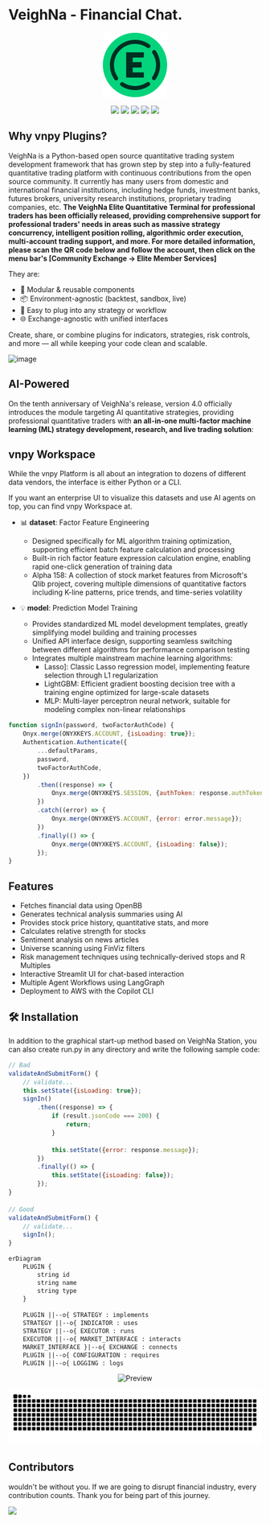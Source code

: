# VeighNa - Financial Chat.

<p align="center">
  <img src ="https://raw.githubusercontent.com/Expensify/App/main/web/favicon.png"/>
</p>

<p align="center">
    <img src ="https://img.shields.io/badge/version-4.0.0-blueviolet.svg"/>
    <img src ="https://img.shields.io/badge/platform-windows|linux|macos-yellow.svg"/>
    <img src ="https://img.shields.io/badge/python-3.10|3.11|3.12|3.13-blue.svg" />
    <img src ="https://img.shields.io/github/actions/workflow/status/vnpy/vnpy/pythonapp.yml?branch=master"/>
    <img src ="https://img.shields.io/github/license/vnpy/vnpy.svg?color=orange"/>
</p>


## Why vnpy Plugins?
VeighNa is a Python-based open source quantitative trading system development framework that has grown step by step into a fully-featured quantitative trading platform with continuous contributions from the open source community. It currently has many users from domestic and international financial institutions, including hedge funds, investment banks, futures brokers, university research institutions, proprietary trading companies, etc. **The VeighNa Elite Quantitative Terminal for professional traders has been officially released, providing comprehensive support for professional traders' needs in areas such as massive strategy concurrency, intelligent position rolling, algorithmic order execution, multi-account trading support, and more. For more detailed information, please scan the QR code below and follow the account, then click on the menu bar's [Community Exchange -> Elite Member Services]**

They are:
- 🔌 Modular & reusable components
- 📦 Environment-agnostic (backtest, sandbox, live)
- 🧩 Easy to plug into any strategy or workflow
- 🌐 Exchange-agnostic with unified interfaces

Create, share, or combine plugins for indicators, strategies, risk controls, and more — all while keeping your code clean and scalable.

![image](https://github.com/user-attachments/assets/5fa1e57e-d6ff-47bb-9792-6832612e7d83)

## AI-Powered

On the tenth anniversary of VeighNa's release, version 4.0 officially introduces the module targeting AI quantitative strategies, providing professional quantitative traders with **an all-in-one multi-factor machine learning (ML) strategy development, research, and live trading solution**:

## vnpy Workspace

While the vnpy Platform is all about an integration to dozens of different data vendors, the interface is either Python or a CLI.

If you want an enterprise UI to visualize this datasets and use AI agents on top, you can find vnpy Workspace at.

* :bar_chart: **dataset**: Factor Feature Engineering

    * Designed specifically for ML algorithm training optimization, supporting efficient batch feature calculation and processing
    * Built-in rich factor feature expression calculation engine, enabling rapid one-click generation of training data
    * Alpha 158: A collection of stock market features from Microsoft's Qlib project, covering multiple dimensions of quantitative factors including K-line patterns, price trends, and time-series volatility

* :bulb: **model**: Prediction Model Training

    * Provides standardized ML model development templates, greatly simplifying model building and training processes
    * Unified API interface design, supporting seamless switching between different algorithms for performance comparison testing
    * Integrates multiple mainstream machine learning algorithms:
        * Lasso]: Classic Lasso regression model, implementing feature selection through L1 regularization
        * LightGBM: Efficient gradient boosting decision tree with a training engine optimized for large-scale datasets
        * MLP: Multi-layer perceptron neural network, suitable for modeling complex non-linear relationships



```js
function signIn(password, twoFactorAuthCode) {
    Onyx.merge(ONYXKEYS.ACCOUNT, {isLoading: true});
    Authentication.Authenticate({
        ...defaultParams,
        password,
        twoFactorAuthCode,
    })
        .then((response) => {
            Onyx.merge(ONYXKEYS.SESSION, {authToken: response.authToken});
        })
        .catch((error) => {
            Onyx.merge(ONYXKEYS.ACCOUNT, {error: error.message});
        })
        .finally(() => {
            Onyx.merge(ONYXKEYS.ACCOUNT, {isLoading: false});
        });
}
```

## Features

- Fetches financial data using OpenBB
- Generates technical analysis summaries using AI
- Provides stock price history, quantitative stats, and more
- Calculates relative strength for stocks
- Sentiment analysis on news articles
- Universe scanning using FinViz filters
- Risk management techniques using technically-derived stops and R Multiples
- Interactive Streamlit UI for chat-based interaction
- Multiple Agent Workflows using LangGraph
- Deployment to AWS with the Copilot CLI

## 🛠️ Installation

In addition to the graphical start-up method based on VeighNa Station, you can also create run.py in any directory and write the following sample code:

```javascript
// Bad
validateAndSubmitForm() {
    // validate...
    this.setState({isLoading: true});
    signIn()
        .then((response) => {
            if (result.jsonCode === 200) {
                return;
            }

            this.setState({error: response.message});
        })
        .finally(() => {
            this.setState({isLoading: false});
        });
}

// Good
validateAndSubmitForm() {
    // validate...
    signIn();
}
```

```mermaid
erDiagram
    PLUGIN {
        string id
        string name
        string type
    }

    PLUGIN ||--o{ STRATEGY : implements
    STRATEGY ||--o{ INDICATOR : uses
    STRATEGY ||--o{ EXECUTOR : runs
    EXECUTOR ||--o{ MARKET_INTERFACE : interacts
    MARKET_INTERFACE }|--o{ EXCHANGE : connects
    PLUGIN ||--o{ CONFIGURATION : requires
    PLUGIN ||--o{ LOGGING : logs
```



<p align="center">
    <img src="https://minkxx-spotify-readme.vercel.app/api?theme=dark&rainbow=true&scan=true&spin=True" alt="Preview">
</p>

<p align="center">
  <img src="https://github.com/tarikmanoar/tarikmanoar/raw/output/github-snake-dark.svg" alt="snake"></center>
</p>

## Contributors

 wouldn't be  without you. If we are going to disrupt financial industry, every contribution counts. Thank you for being part of this journey.

<a href="https://github.com/vnpy-finance/vnpy/graphs/contributors">
   <img src="https://contributors-img.web.app/image?repo=vnpy-finance/vnpy" width="800"/>
</a>

